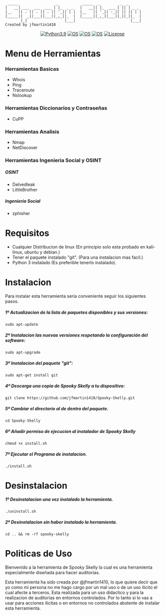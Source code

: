 ```
 _____                 _           _____  _         _  _      
|   __| ___  ___  ___ | |_  _ _   |   __|| |_  ___ | || | _ _ 
|__   || . || . || . || '_|| | |  |__   || '_|| -_|| || || | |
|_____||  _||___||___||_,_||_  |  |_____||_,_||___||_||_||_  |
       |_|                 |___|                         |___|
Created by jfmartin1410
```
<div align="center">

[![Python3.9](https://img.shields.io/badge/Python-3.9+-blue.svg)](https://www.python.org/downloads/release/python-3100/)
[![OS](https://img.shields.io/badge/Tested%20On-KaliLinux%20-cyan.svg)](https://www.kali.org/get-kali/)
 [![OS](https://img.shields.io/badge/Tested%20On-Ubuntu%20-purple.svg)](https://ubuntu.com/download)
 [![OS](https://img.shields.io/badge/Tested%20On-Debian%20-darkblue.svg)](https://www.debian.org/download)
[![License](https://img.shields.io/badge/License-Unlicense-light.svg)](https://github.com/jfmartin1410/Spooky-Skelly/blob/main/LICENSE)
  
</div>

# Menu de Herramientas

### Herramientas Basicas

- Whois
- Ping
- Traceroute
- Nslookup

### Herramientas Diccionarios y Contraseñas

- CuPP

### Herramientas Analisis

- Nmap
- NetDiscover

### Herramientas Ingenieria Social y OSINT
##### OSINT

- Delvedleak 
- LittleBrother

##### Ingenieria Social

- zphisher


# Requisitos

- Cualquier Distribucion de linux (En principio solo esta probado en kali-linux, ubuntu y debian.)
- Tener el paquete instalado "git". (Para una instalacion mas facil.)
- Python 3 instalado (Es preferible tenerlo instalado).

# Instalacion

Para instalar esta herramienta seria conveniente seguir los siguientes pasos.
##### 1º Actualizacion de la lista de paquetes disponibles y sus versiones:
```
sudo apt-update
```
##### 2º Instalacion las nuevas versiones respetando la configuración del software:
```
sudo apt-upgrade
```
##### 3º Instalacion del paquete "git":
```
sudo apt-get install git
```
##### 4º Descarga una copia de Spooky Skelly a tu dispositivo:
```
git clone https://github.com/jfmartin1410/Spooky-Skelly.git
```
##### 5º Cambiar el directorio al de dentro del paquete.
```
cd Spooky-Skelly
```
##### 6º Añadir permiso de ejecucion al instalador de Spooky Skelly
```
chmod +x install.sh
```
##### 7º Ejecutar el Programa de instalacion.
```
./install.sh
```

# Desinstalacion
##### 1º Desinstalacion una vez instalado la herramienta.
```
./uninstall.sh
```
##### 2º Desinstalacion sin haber instalado la herramienta.
```
cd .. && rm -rf spooky-skelly
```

# Politicas de Uso

Bienvenido a la herramienta de Spooky Skelly la cual es una herramienta especialmente diseñada para hacer auditorias.

Esta herramienta ha sido creada por @jfmartin1410, lo que quiere decir que yo como mi persona no me hago cargo por un
mal uso o de un uso ilicito el cual afecte a terceros.
Esta realizada para un uso didactico y para la realizacion de auditorias en entornos controlados.
Por lo tanto si lo vas a usar para acciones ilicitas o en entornos no controlados abstente de instalar esta herramienta.


